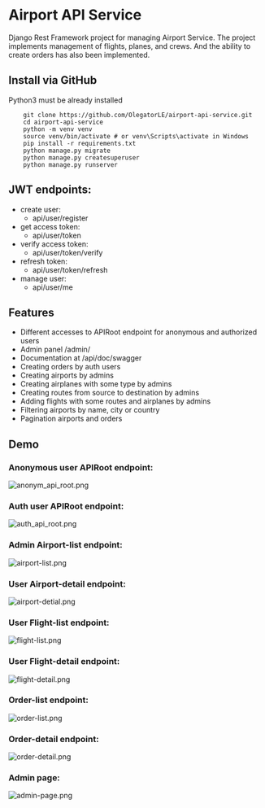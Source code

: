 # Airport API Service

Django Rest Framework project for managing Airport Service.
The project implements management of flights, planes, and crews. And the ability to create orders has also been implemented.

## Install via GitHub

Python3 must be already installed
```shell
    git clone https://github.com/OlegatorLE/airport-api-service.git
    cd airport-api-service
    python -m venv venv
    source venv/bin/activate # or venv\Scripts\activate in Windows
    pip install -r requirements.txt
    python manage.py migrate
    python manage.py createsuperuser
    python manage.py runserver
```

## JWT endpoints:
- create user:
  - api/user/register
- get access token:
  - api/user/token
- verify access token:
  - api/user/token/verify
- refresh token:
  - api/user/token/refresh
- manage user:
  - api/user/me

## Features

- Different accesses to APIRoot endpoint for anonymous and authorized users
- Admin panel /admin/
- Documentation at /api/doc/swagger
- Creating orders by auth users
- Creating airports by admins
- Creating airplanes with some type by admins
- Creating routes from source to destination by admins
- Adding flights with some routes and airplanes by admins
- Filtering airports by name, city or country
- Pagination airports and orders

## Demo
### Anonymous user APIRoot endpoint:
![anonym_api_root.png](demo_images%2Fanonym_api_root.png)
### Auth user APIRoot endpoint:
![auth_api_root.png](demo_images%2Fauth_api_root.png)
### Admin Airport-list endpoint:
![airport-list.png](demo_images%2Fairport-list.png)
### User Airport-detail endpoint:
![airport-detial.png](demo_images%2Fairport-detial.png)
### User Flight-list endpoint:
![flight-list.png](demo_images%2Fflight-list.png)
### User Flight-detail endpoint:
![flight-detail.png](demo_images%2Fflight-detail.png)
### Order-list endpoint:
![order-list.png](demo_images%2Forder-list.png)
### Order-detail endpoint:
![order-detail.png](demo_images%2Forder-detail.png)
### Admin page:
![admin-page.png](demo_images%2Fadmin-page.png)
